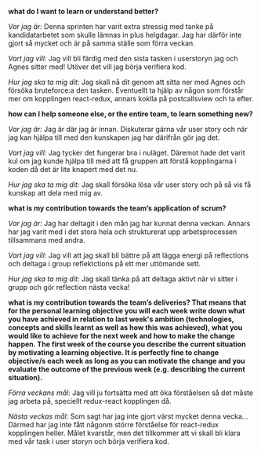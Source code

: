 **what do I want to learn or understand better?**

*Var jag är:* Denna sprinten har varit extra stressig med tanke på kandidatarbetet som skulle lämnas in plus helgdagar. Jag har därför inte gjort så mycket och är på samma ställe som förra veckan.

*Vart jag vill:* Jag vill bli färdig med den sista tasken i userstoryn jag och Agnes sitter med! Utöver det vill jag börja verifiera kod.

*Hur jag ska ta mig dit:* Jag skall nå dit genom att sitta ner med Agnes och försöka bruteforce:a den tasken. Eventuellt ta hjälp av någon som förstår mer om kopplingen react-redux, annars koklla på postcallsview och ta efter.

**how can I help someone else, or the entire team, to learn something new?**

*Var jag är:* Jag är där jag är innan. Diskuterar gärna vår user story och när jag kan hjälpa till med den kunskapen jag har därifrån gör jag det. 

*Vart jag vill:* Jag tycker det fungerar bra i nuläget. Däremot hade det varit kul om jag kunde hjälpa till med att få gruppen att förstå kopplingarna i koden då det är lite knapert med det nu.

*Hur jag ska ta mig dit:* Jag skall försöka lösa vår user story och på så vis få kunskap att dela med mig av.

**what is my contribution towards the team’s application of scrum?**

*Var jag är:* Jag har deltagit i den mån jag har kunnat denna veckan. Annars har jag varit med i det stora hela och strukturerat upp arbetsprocessen tillsammans med andra. 

*Vart jag vill:* Jag vill att jag skall bli bättre på att lägga energi på reflections och deltaga i group reflektctions på ett mer uttömande sett.  

*Hur jag ska ta mig dit:* Jag skall tänka på att deltaga aktivt när vi sitter i grupp och gör reflection nästa vecka!

**what is my contribution towards the team’s deliveries? That means that for the personal learning objective you will each week write down what you have achieved in relation to last week's ambition (technologies, concepts and skills learnt as well as how this was achieved), what you would like to achieve for the next week and how to make the change happen. The first week of the course you describe the current situation by motivating a learning objective. It is perfectly fine to change objective/s each week as long as you can motivate the change and you evaluate the outcome of the previous week (e.g. describing the current situation).**

*Förra veckans mål:*  Jag vill ju fortsätta med att öka förståelsen så det måste jag arbeta på, speciellt redux-react kopplingen då.

*Nästa veckas mål:* Som sagt har jag inte gjort värst mycket denna vecka... Därmed har jag inte fått någonm större förståelse för react-redux kopplingen heller. Målet kvarstår, men det tillkommer att vi skall bli klara med vår task i user storyn och börja verifiera kod.
